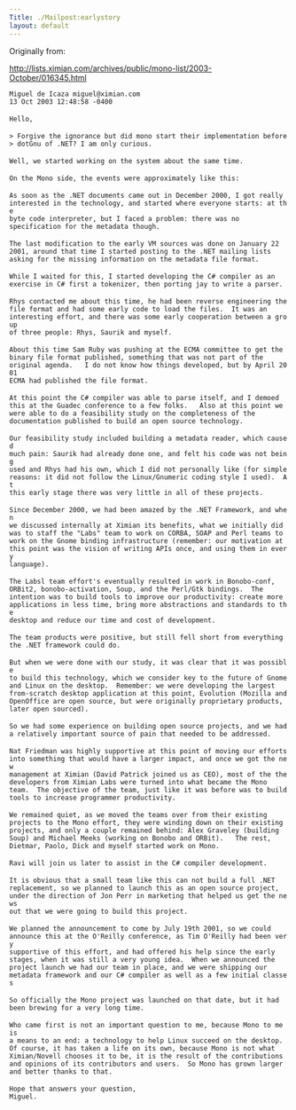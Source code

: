 ```yaml
---
Title: ./Mailpost:earlystory
layout: default
---
```


Originally from:

<http://lists.ximian.com/archives/public/mono-list/2003-October/016345.html>

`Miguel de Icaza miguel@ximian.com`\
`13 Oct 2003 12:48:58 -0400`\
\
`Hello,`\
\
`> Forgive the ignorance but did mono start their implementation before`\
`> dotGnu of .NET? I am only curious. `\
\
`Well, we started working on the system about the same time.`\
\
`On the Mono side, the events were approximately like this:`\
\
`As soon as the .NET documents came out in December 2000, I got really`\
`interested in the technology, and started where everyone starts: at the`\
`byte code interpreter, but I faced a problem: there was no`\
`specification for the metadata though.`\
\
`The last modification to the early VM sources was done on January 22`\
`2001, around that time I started posting to the .NET mailing lists`\
`asking for the missing information on the metadata file format.`\
\
`While I waited for this, I started developing the C# compiler as an`\
`exercise in C# first a tokenizer, then porting jay to write a parser. `\
\
`Rhys contacted me about this time, he had been reverse engineering the`\
`file format and had some early code to load the files.  It was an`\
`interesting effort, and there was some early cooperation between a group`\
`of three people: Rhys, Saurik and myself.   `\
\
`About this time Sam Ruby was pushing at the ECMA committee to get the`\
`binary file format published, something that was not part of the`\
`original agenda.   I do not know how things developed, but by April 2001`\
`ECMA had published the file format.`\
\
`At this point the C# compiler was able to parse itself, and I demoed`\
`this at the Guadec conference to a few folks.   Also at this point we`\
`were able to do a feasibility study on the completeness of the`\
`documentation published to build an open source technology.`\
\
`Our feasibility study included building a metadata reader, which caused`\
`much pain: Saurik had already done one, and felt his code was not being`\
`used and Rhys had his own, which I did not personally like (for simple`\
`reasons: it did not follow the Linux/Gnumeric coding style I used).  At`\
`this early stage there was very little in all of these projects. `\
\
`Since December 2000, we had been amazed by the .NET Framework, and when`\
`we discussed internally at Ximian its benefits, what we initially did`\
`was to staff the "Labs" team to work on CORBA, SOAP and Perl teams to`\
`work on the Gnome binding infrastructure (remember: our motivation at`\
`this point was the vision of writing APIs once, and using them in every`\
`language).`\
\
`The Labsl team effort's eventually resulted in work in Bonobo-conf,`\
`ORBit2, bonobo-activation, Soup, and the Perl/Gtk bindings.  The`\
`intention was to build tools to improve our productivity: create more`\
`applications in less time, bring more abstractions and standards to the`\
`desktop and reduce our time and cost of development.`\
\
`The team products were positive, but still fell short from everything`\
`the .NET framework could do. `\
\
`But when we were done with our study, it was clear that it was possible`\
`to build this technology, which we consider key to the future of Gnome`\
`and Linux on the desktop.  Remember: we were developing the largest`\
`from-scratch desktop application at this point, Evolution (Mozilla and`\
`OpenOffice are open source, but were originally proprietary products,`\
`later open sourced).`\
\
`So we had some experience on building open source projects, and we had`\
`a relatively important source of pain that needed to be addressed. `\
\
`Nat Friedman was highly supportive at this point of moving our efforts`\
`into something that would have a larger impact, and once we got the new`\
`management at Ximian (David Patrick joined us as CEO), most of the the`\
`developers from Ximian Labs were turned into what became the Mono`\
`team.  The objective of the team, just like it was before was to build`\
`tools to increase programmer productivity.`\
\
`We remained quiet, as we moved the teams over from their existing`\
`projects to the Mono effort, they were winding down on their existing`\
`projects, and only a couple remained behind: Alex Graveley (building`\
`Soup) and Michael Meeks (working on Bonobo and ORBit).   The rest,`\
`Dietmar, Paolo, Dick and myself started work on Mono.`\
\
`Ravi will join us later to assist in the C# compiler development.`\
\
`It is obvious that a small team like this can not build a full .NET`\
`replacement, so we planned to launch this as an open source project,`\
`under the direction of Jon Perr in marketing that helped us get the news`\
`out that we were going to build this project.`\
\
`We planned the announcement to come by July 19th 2001, so we could`\
`announce this at the O'Reilly conference, as Tim O'Reilly had been very`\
`supportive of this effort, and had offered his help since the early`\
`stages, when it was still a very young idea.  When we announced the`\
`project launch we had our team in place, and we were shipping our`\
`metadata framework and our C# compiler as well as a few initial classes`\
\
`So officially the Mono project was launched on that date, but it had`\
`been brewing for a very long time.`\
\
`Who came first is not an important question to me, because Mono to me is`\
`a means to an end: a technology to help Linux succeed on the desktop. `\
`Of course, it has taken a life on its own, because Mono is not what`\
`Ximian/Novell chooses it to be, it is the result of the contributions`\
`and opinions of its contributors and users.  So Mono has grown larger`\
`and better thanks to that. `\
\
`Hope that answers your question,`\
`Miguel.`
